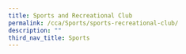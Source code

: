 ```yaml
---
title: Sports and Recreational Club
permalink: /cca/Sports/sports-recreational-club/
description: ""
third_nav_title: Sports
---
```

